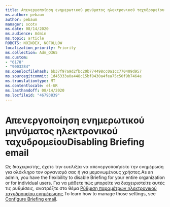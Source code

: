 ```yaml
---
title: Απενεργοποίηση ενημερωτικού μηνύματος ηλεκτρονικού ταχυδρομείου
ms.author: pebaum
author: pebaum
manager: scotv
ms.date: 08/14/2020
ms.audience: Admin
ms.topic: article
ROBOTS: NOINDEX, NOFOLLOW
localization_priority: Priority
ms.collection: Adm_O365
ms.custom:
- "6178"
- "9003284"
ms.openlocfilehash: bb37f97a9d2fbc20b774498cc0a1cc770409d957
ms.sourcegitcommit: 1d45333a0a448c15bf8430a4fea75c50f9b7464e
ms.translationtype: MT
ms.contentlocale: el-GR
ms.lasthandoff: 08/14/2020
ms.locfileid: "46793839"
---
```

# <a name="disabling-briefing-email"></a><span data-ttu-id="cc573-102">Απενεργοποίηση ενημερωτικού μηνύματος ηλεκτρονικού ταχυδρομείου</span><span class="sxs-lookup"><span data-stu-id="cc573-102">Disabling Briefing email</span></span>

<span data-ttu-id="cc573-103">Ως διαχειριστής, έχετε την ευελιξία να απενεργοποιήσετε την ενημέρωση για ολόκληρο τον οργανισμό σας ή για μεμονωμένους χρήστες.</span><span class="sxs-lookup"><span data-stu-id="cc573-103">As an admin, you have the flexibility to disable Briefing for your entire organization or for individual users.</span></span> <span data-ttu-id="cc573-104">Για να μάθετε πώς μπορείτε να διαχειριστείτε αυτές τις ρυθμίσεις, ανατρέξτε στο θέμα [Ρύθμιση παραμέτρων ηλεκτρονικού ταχυδρομείου ενημέρωσης](https://docs.microsoft.com/briefing/be-admin).</span><span class="sxs-lookup"><span data-stu-id="cc573-104">To learn how to manage those settings, see [Configure Briefing email](https://docs.microsoft.com/briefing/be-admin).</span></span>